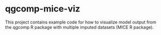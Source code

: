 # qgcomp-mice-viz
This project contains example code for how to visualize model output from the qgcomp R package with multiple imputed datasets  (MICE R package). 
